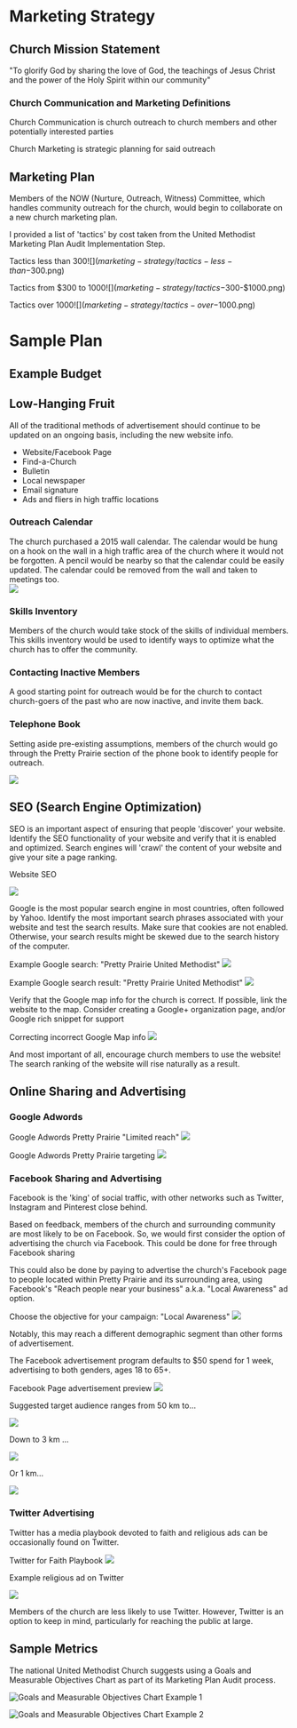 # Marketing Strategy

## Church Mission Statement

"To glorify God by sharing the love of God, the teachings of Jesus Christ and the power of the Holy Spirit within our community"

### Church Communication and Marketing Definitions

Church Communication is church outreach to church members and other potentially interested parties

Church Marketing is strategic planning for said outreach

## Marketing Plan

Members of the NOW (Nurture, Outreach, Witness) Committee, which handles community outreach for the church, would begin to collaborate on a new church marketing plan. 

I provided a list of 'tactics' by cost taken from the United Methodist Marketing Plan Audit Implementation Step.

Tactics less than $300
![](marketing-strategy/tactics-less-than-$300.png)

Tactics from $300 to $1000
![](marketing-strategy/tactics-$300-$1000.png)

Tactics over $1000
![](marketing-strategy/tactics-over-$1000.png)

# Sample Plan

## Example Budget

## Low-Hanging Fruit

All of the traditional methods of advertisement should continue to be updated on an ongoing basis, including the new website info.

* Website/Facebook Page
* Find-a-Church
* Bulletin
* Local newspaper
* Email signature
* Ads and fliers in high traffic locations

### Outreach Calendar

The church purchased a 2015 wall calendar. The calendar would be hung on a hook on the wall in a high traffic area of the church where it would not be forgotten. A pencil would be nearby so that the calendar could be easily updated. The calendar could be removed from the wall and taken to meetings too.  
![](marketing-strategy/marketing-strategy-outreach-calendar.jpg)

### Skills Inventory

Members of the church would take stock of the skills of individual members. This skills inventory would be used to identify ways to optimize what the church has to offer the community. 

### Contacting Inactive Members

A good starting point for outreach would be for the church to contact church-goers of the past who are now inactive, and invite them back. 

### Telephone Book

Setting aside pre-existing assumptions, members of the church would go through the Pretty Prairie section of the phone book to identify people for outreach. 

![](marketing-strategy/marketing-strategy-telephone-book.jpg)

## SEO (Search Engine Optimization)

SEO is an important aspect of ensuring that people 'discover' your website. Identify the SEO functionality of your website and verify that it is enabled and optimized. Search engines will 'crawl' the content of your website and give your site a page ranking. 

Website SEO

![](marketing-strategy/website-seo.jpg)

Google is the most popular search engine in most countries, often followed by Yahoo. Identify the most important search phrases associated with your website and test the search results. Make sure that cookies are not enabled. Otherwise, your search results might be skewed due to the search history of the computer. 

Example Google search: "Pretty Prairie United Methodist"
![](marketing-strategy/google-search-pretty-prairie-united.jpg)

Example Google search result: "Pretty Prairie United Methodist"
![](marketing-strategy/google-search-pretty-prairie-united-methodist.jpg)

Verify that the Google map info for the church is correct. If possible, link the website to the map. Consider creating a Google+ organization page, and/or Google rich snippet for support

Correcting incorrect Google Map info
![](marketing-strategy/google-pretty-prairie-united-methodist-church-report-a-problem.png)

And most important of all, encourage church members to use the website! The search ranking of the website will rise naturally as a result.

## Online Sharing and Advertising

### Google Adwords

Google Adwords Pretty Prairie "Limited reach"
![](marketing-strategy/google-adwords-pretty-prairie.png)

Google Adwords Pretty Prairie targeting
![](marketing-strategy/google-adwords-pretty-prairie-targeting.png)

### Facebook Sharing and Advertising

Facebook is the 'king' of social traffic, with other networks such as Twitter, Instagram and Pinterest close behind. 

Based on feedback, members of the church and surrounding community are most likely to be on Facebook. So, we would first consider the option of advertising the church via Facebook. This could be done for free through Facebook sharing

This could also be done by paying to advertise the church's Facebook page to people located within Pretty Prairie and its surrounding area, using Facebook's "Reach people near your business" a.k.a. "Local Awareness" ad option.

Choose the objective for your campaign: "Local Awareness"
![](marketing-strategy/facebook-page-advertisement-choose-objective.png)

Notably, this may reach a different demographic segment than other forms of advertisement. 

The Facebook advertisement program defaults to $50 spend for 1 week, advertising to both genders, ages 18 to 65+.

Facebook Page advertisement preview
![](marketing-strategy/facebook-page-advertisement-preview.png)

Suggested target audience ranges from 50 km to... 

![](marketing-strategy/facebook-page-advertisement-reach-50km.png)

Down to 3 km ... 

![](marketing-strategy/facebook-page-advertisement-reach-3km.png)

Or 1 km...

![](marketing-strategy/facebook-page-advertisement-reach-1km.png)

### Twitter Advertising

Twitter has a media playbook devoted to faith and religious ads can be occasionally found on Twitter. 

Twitter for Faith Playbook
![](marketing-strategy/twitter-for-faith-playbook.png)

Example religious ad on Twitter

![](marketing-strategy/twitter-religious-advertisement.png)

Members of the church are less likely to use Twitter. However, Twitter is an option to keep in mind, particularly for reaching the public at large. 

## Sample Metrics

The national United Methodist Church suggests using a Goals and Measurable Objectives Chart as part of its Marketing Plan Audit process. 

![Goals and Measurable Objectives Chart Example 1](marketing-strategy/marketing-strategy-goals-measurable-objectives-chart-example-1.png)

![Goals and Measurable Objectives Chart Example 2](marketing-strategy/marketing-strategy-goals-measurable-objectives-chart-example-2.png)
